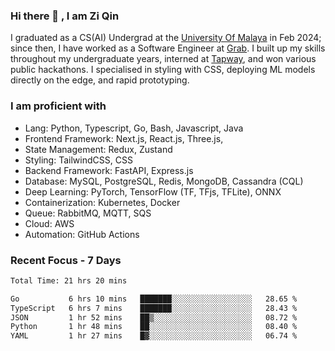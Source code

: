 <!-- <img height="180rem" width="100%" src="https://github.com/ziqinyeow/ziqinyeow/blob/main/header.png?raw=true" /> -->

### Hi there 👋 , I am Zi Qin
<!-- ![visitors](https://visitor-badge.glitch.me/badge?page_id=page.id) -->

I graduated as a CS(AI) Undergrad at the [University Of Malaya](https://www.um.edu.my/) in Feb 2024; since then, I have worked as a Software Engineer at [Grab](https://www.grab.com/my/). I built up my skills throughout my undergraduate years, interned at [Tapway](https://gotapway.com/), and won various public hackathons. I specialised in styling with CSS, deploying ML models directly on the edge, and rapid prototyping.

### I am proficient with

- Lang: Python, Typescript, Go, Bash, Javascript, Java
- Frontend Framework: Next.js, React.js, Three.js,
- State Management: Redux, Zustand
- Styling: TailwindCSS, CSS
- Backend Framework: FastAPI, Express.js
- Database: MySQL, PostgreSQL, Redis, MongoDB, Cassandra (CQL)
- Deep Learning: PyTorch, TensorFlow (TF, TFjs, TFLite), ONNX
- Containerization: Kubernetes, Docker
- Queue: RabbitMQ, MQTT, SQS
- Cloud: AWS
- Automation: GitHub Actions

### Recent Focus - 7 Days
<!--START_SECTION:waka-->

```txt
Total Time: 21 hrs 20 mins

Go           6 hrs 10 mins   ███████░░░░░░░░░░░░░░░░░░   28.65 %
TypeScript   6 hrs 7 mins    ███████░░░░░░░░░░░░░░░░░░   28.43 %
JSON         1 hr 52 mins    ██▒░░░░░░░░░░░░░░░░░░░░░░   08.72 %
Python       1 hr 48 mins    ██░░░░░░░░░░░░░░░░░░░░░░░   08.40 %
YAML         1 hr 27 mins    █▓░░░░░░░░░░░░░░░░░░░░░░░   06.74 %
```

<!--END_SECTION:waka-->

<!--![Leetcode Stats](https://leetcard.jacoblin.cool/ziqinyeow?ext=heatmap&theme=light,nord&width=1200&height=400)-->
